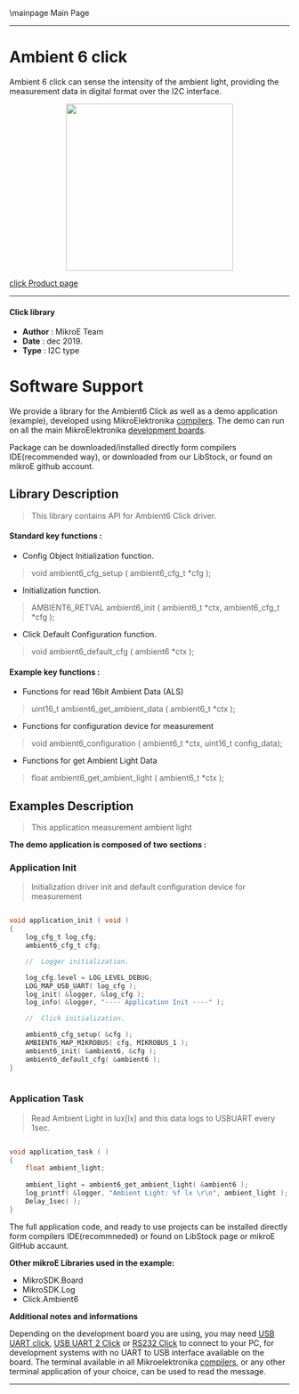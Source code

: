 \mainpage Main Page
 
 

---
# Ambient 6 click

Ambient 6 click can sense the intensity of the ambient light, providing the measurement data in digital format over the I2C interface.

<p align="center">
  <img src="https://download.mikroe.com/images/click_for_ide/ambient6_click.png" height=300px>
</p>

[click Product page](<https://www.mikroe.com/ambient-6-click>)

---


#### Click library 

- **Author**        : MikroE Team
- **Date**          : dec 2019.
- **Type**          : I2C type


# Software Support

We provide a library for the Ambient6 Click 
as well as a demo application (example), developed using MikroElektronika 
[compilers](https://shop.mikroe.com/compilers). 
The demo can run on all the main MikroElektronika [development boards](https://shop.mikroe.com/development-boards).

Package can be downloaded/installed directly form compilers IDE(recommended way), or downloaded from our LibStock, or found on mikroE github account. 

## Library Description

> This library contains API for Ambient6 Click driver.

#### Standard key functions :

- Config Object Initialization function.
> void ambient6_cfg_setup ( ambient6_cfg_t *cfg ); 
 
- Initialization function.
> AMBIENT6_RETVAL ambient6_init ( ambient6_t *ctx, ambient6_cfg_t *cfg );

- Click Default Configuration function.
> void ambient6_default_cfg ( ambient6 *ctx );

#### Example key functions :

- Functions for read 16bit Ambient Data (ALS)
> uint16_t ambient6_get_ambient_data ( ambient6_t *ctx );
 
- Functions for configuration device for measurement
> void ambient6_configuration ( ambient6_t *ctx, uint16_t config_data);

- Functions for get Ambient Light Data
> float ambient6_get_ambient_light ( ambient6_t *ctx );

## Examples Description

> This application measurement ambient light

**The demo application is composed of two sections :**

### Application Init 

> Initialization driver init and default configuration device for measurement

```c

void application_init ( void )
{
    log_cfg_t log_cfg;
    ambient6_cfg_t cfg;

    //  Logger initialization.

    log_cfg.level = LOG_LEVEL_DEBUG;
    LOG_MAP_USB_UART( log_cfg );
    log_init( &logger, &log_cfg );
    log_info( &logger, "---- Application Init ----" );

    //  Click initialization.

    ambient6_cfg_setup( &cfg );
    AMBIENT6_MAP_MIKROBUS( cfg, MIKROBUS_1 );
    ambient6_init( &ambient6, &cfg );
    ambient6_default_cfg( &ambient6 );    
}
  
```

### Application Task

> Read Ambient Light in lux[lx] and this data logs to USBUART every 1sec.

```c

void application_task ( )
{
    float ambient_light;
    
    ambient_light = ambient6_get_ambient_light( &ambient6 );
    log_printf( &logger, "Ambient Light: %f lx \r\n", ambient_light );
    Delay_1sec( );
} 

```

The full application code, and ready to use projects can be  installed directly form compilers IDE(recommneded) or found on LibStock page or mikroE GitHub accaunt.

**Other mikroE Libraries used in the example:** 

- MikroSDK.Board
- MikroSDK.Log
- Click.Ambient6

**Additional notes and informations**

Depending on the development board you are using, you may need 
[USB UART click](https://shop.mikroe.com/usb-uart-click), 
[USB UART 2 Click](https://shop.mikroe.com/usb-uart-2-click) or 
[RS232 Click](https://shop.mikroe.com/rs232-click) to connect to your PC, for 
development systems with no UART to USB interface available on the board. The 
terminal available in all Mikroelektronika 
[compilers](https://shop.mikroe.com/compilers), or any other terminal application 
of your choice, can be used to read the message.



---
